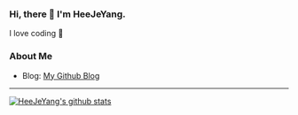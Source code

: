 ### Hi, there 👋 I'm HeeJeYang.
I love coding 💓

### About Me
- Blog: [My Github Blog](https://HeeJeYang.github.io.)

---
[![HeeJeYang's github stats](https://github-readme-stats.vercel.app/api?username=HeeJeYang)](https://github.com/anuraghazra/github-readme-stats)

